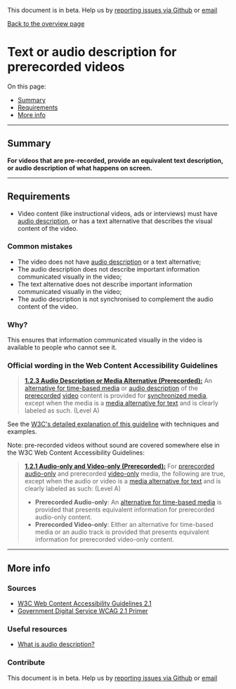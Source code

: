 This document is in beta. Help us by [reporting issues via Github](https://github.com/theappbusiness/accessibility-guidelines) or [email](mailto:jeanfrancois@theappbusiness.com)

[Back to the overview page](./../index.html)

# Text or audio description for prerecorded videos

On this page:
* [Summary](#summary)
* [Requirements](#requirements)
* [More info](#more-info)

---

## Summary

**For videos that are pre-recorded, provide an equivalent text description, or audio description of what happens on screen.**

---

## Requirements

* Video content (like instructional videos, ads or interviews) must have [audio description](https://www.w3.org/TR/UNDERSTANDING-WCAG20/media-equiv-audio-desc.html#audiodescdef), or has a text alternative that describes the visual content of the video.

### Common mistakes

* The video does not have [audio description](https://www.w3.org/TR/UNDERSTANDING-WCAG20/media-equiv-audio-desc.html#audiodescdef) or a text alternative;
* The audio description does not describe important information communicated visually in the video;
* The text alternative does not describe important information communicated visually in the video;
* The audio description is not synchronised to complement the audio content of the video.

### Why?

This ensures that information communicated visually in the video is available to people who cannot see it.

### Official wording in the Web Content Accessibility Guidelines

> [**1.2.3 Audio Description or Media Alternative (Prerecorded):**](https://www.w3.org/TR/UNDERSTANDING-WCAG20/media-equiv-audio-desc.html) An [alternative for time-based media](https://www.w3.org/TR/UNDERSTANDING-WCAG20/media-equiv-audio-desc.html#alt-time-based-mediadef) or [audio description](https://www.w3.org/TR/UNDERSTANDING-WCAG20/media-equiv-audio-desc.html#audiodescdef) of the [prerecorded](https://www.w3.org/TR/UNDERSTANDING-WCAG20/media-equiv-audio-desc.html#prerecordeddef) [video](https://www.w3.org/TR/UNDERSTANDING-WCAG20/media-equiv-audio-desc.html#videodef) content is provided for [synchronized media](https://www.w3.org/TR/UNDERSTANDING-WCAG20/media-equiv-audio-desc.html#synchronizedmediadef), except when the media is a [media alternative for text](https://www.w3.org/TR/UNDERSTANDING-WCAG20/media-equiv-audio-desc.html#multimedia-alt-textdef) and is clearly labeled as such. (Level A)

See the [W3C's detailed explanation of this guideline](https://www.w3.org/TR/UNDERSTANDING-WCAG20/media-equiv-audio-desc.html) with techniques and examples.

Note: pre-recorded videos without sound are covered somewhere else in the W3C Web Content Accessibility Guidelines:

> [**1.2.1 Audio-only and Video-only (Prerecorded):**](https://www.w3.org/TR/UNDERSTANDING-WCAG20/content-structure-separation-programmatic.html) For [prerecorded](https://www.w3.org/TR/UNDERSTANDING-WCAG20/media-equiv-av-only-alt.html#prerecordeddef) [audio-only](https://www.w3.org/TR/UNDERSTANDING-WCAG20/media-equiv-av-only-alt.html#audio-onlydef) and prerecorded [video-only](https://www.w3.org/TR/UNDERSTANDING-WCAG20/media-equiv-av-only-alt.html#video-onlydef) media, the following are true, except when the audio or video is a [media alternative for text](https://www.w3.org/TR/UNDERSTANDING-WCAG20/media-equiv-av-only-alt.html#multimedia-alt-textdef) and is clearly labeled as such: (Level A)
>
> * **Prerecorded Audio-only**: An [alternative for time-based media](https://www.w3.org/TR/UNDERSTANDING-WCAG20/media-equiv-av-only-alt.html#alt-time-based-mediadef) is provided that presents equivalent information for prerecorded audio-only content.
> * **Prerecorded Video-only**: Either an alternative for time-based media or an audio track is provided that presents equivalent information for prerecorded video-only content.

---

## More info

### Sources

* [W3C Web Content Accessibility Guidelines 2.1](https://www.w3.org/TR/WCAG21/)
* [Government Digital Service WCAG 2.1 Primer](https://alphagov.github.io/wcag-primer/)

### Useful resources

* [What is audio description?](https://www.nomensa.com/blog/2010/what-is-audio-description)

### Contribute

This document is in beta. Help us by [reporting issues via Github](https://github.com/theappbusiness/accessibility-guidelines) or [email](mailto:jeanfrancois@theappbusiness.com)